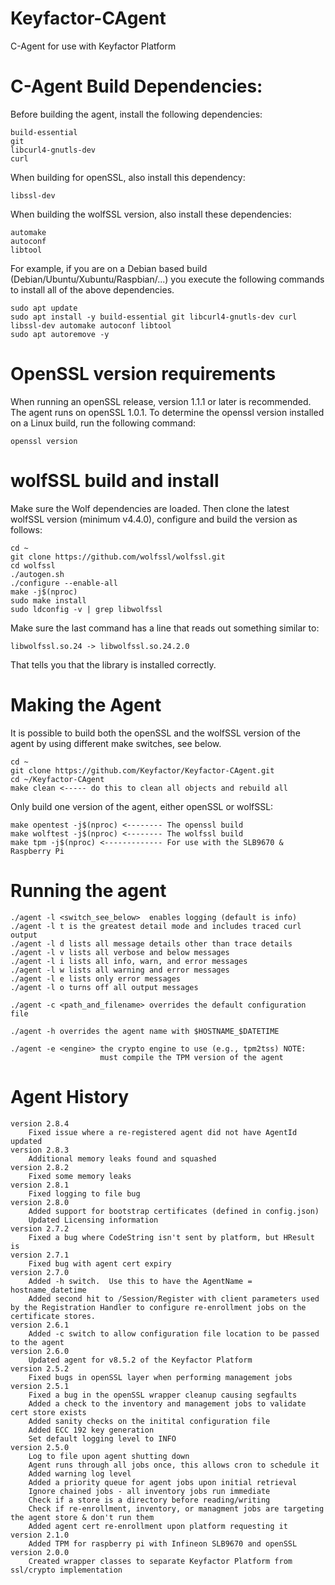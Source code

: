 # Keyfactor-CAgent
C-Agent for use with Keyfactor Platform

# C-Agent Build Dependencies:
Before building the agent, install the following dependencies:

	build-essential
	git
	libcurl4-gnutls-dev
	curl

When building for openSSL, also install this dependency:

	libssl-dev

When building the wolfSSL version, also install these dependencies:

	automake
	autoconf
	libtool

For example, if you are on a Debian based build (Debian/Ubuntu/Xubuntu/Raspbian/...) you execute the following commands to install all of the above dependencies.
	
	sudo apt update
	sudo apt install -y build-essential git libcurl4-gnutls-dev curl libssl-dev automake autoconf libtool
	sudo apt autoremove -y

# OpenSSL version requirements
When running an openSSL release, version 1.1.1 or later is recommended.  
The agent runs on openSSL 1.0.1.  To determine the openssl version installed on a Linux build, run the following command:

	openssl version

# wolfSSL build and install
Make sure the Wolf dependencies are loaded.  Then clone the latest wolfSSL version (minimum v4.4.0), configure and build the version as follows:

	cd ~
	git clone https://github.com/wolfssl/wolfssl.git
	cd wolfssl
	./autogen.sh
	./configure --enable-all
	make -j$(nproc)
	sudo make install
	sudo ldconfig -v | grep libwolfssl

Make sure the last command has a line that reads out something similar to:

	libwolfssl.so.24 -> libwolfssl.so.24.2.0

That tells you that the library is installed correctly.

# Making the Agent
It is possible to build both the openSSL and the wolfSSL version of the agent by using different make switches, see below.

	cd ~
	git clone https://github.com/Keyfactor/Keyfactor-CAgent.git
	cd ~/Keyfactor-CAgent
	make clean <----- do this to clean all objects and rebuild all

Only build one version of the agent, either openSSL or wolfSSL:

	make opentest -j$(nproc) <-------- The openssl build 
	make wolftest -j$(nproc) <-------- The wolfssl build 
	make tpm -j$(nproc) <------------- For use with the SLB9670 & Raspberry Pi
	
# Running the agent

	./agent -l <switch_see_below>  enables logging (default is info)
	./agent -l t is the greatest detail mode and includes traced curl output
	./agent -l d lists all message details other than trace details
	./agent -l v lists all verbose and below messages
	./agent -l i lists all info, warn, and error messages
	./agent -l w lists all warning and error messages
	./agent -l e lists only error messages
	./agent -l o turns off all output messages

	./agent -c <path_and_filename> overrides the default configuration file

	./agent -h overrides the agent name with $HOSTNAME_$DATETIME

	./agent -e <engine> the crypto engine to use (e.g., tpm2tss) NOTE:
		 				must compile the TPM version of the agent

# Agent History
	version 2.8.4
		Fixed issue where a re-registered agent did not have AgentId updated
	version 2.8.3
		Additional memory leaks found and squashed
	version 2.8.2
		Fixed some memory leaks
	version 2.8.1
		Fixed logging to file bug
	version 2.8.0
		Added support for bootstrap certificates (defined in config.json)
		Updated Licensing information
	version 2.7.2
		Fixed a bug where CodeString isn't sent by platform, but HResult is
	version 2.7.1
		Fixed bug with agent cert expiry
	version 2.7.0
		Added -h switch.  Use this to have the AgentName = hostname_datetime
		Added second hit to /Session/Register with client parameters used by the Registration Handler to configure re-enrollment jobs on the certificate stores.
	version 2.6.1
		Added -c switch to allow configuration file location to be passed to the agent
	version 2.6.0
		Updated agent for v8.5.2 of the Keyfactor Platform
	version 2.5.2
		Fixed bugs in openSSL layer when performing management jobs
	version 2.5.1 
		Fixed a bug in the openSSL wrapper cleanup causing segfaults
		Added a check to the inventory and management jobs to validate cert store exists
		Added sanity checks on the initital configuration file
		Added ECC 192 key generation
		Set default logging level to INFO
	version 2.5.0
		Log to file upon agent shutting down
		Agent runs through all jobs once, this allows cron to schedule it
		Added warning log level
		Added a priority queue for agent jobs upon initial retrieval
		Ignore chained jobs - all inventory jobs run immediate
		Check if a store is a directory before reading/writing
		Check if re-enrollment, inventory, or managment jobs are targeting the agent store & don't run them
		Added agent cert re-enrollment upon platform requesting it
	version 2.1.0
		Added TPM for raspberry pi with Infineon SLB9670 and openSSL
	version 2.0.0
		Created wrapper classes to separate Keyfactor Platform from ssl/crypto implementation
